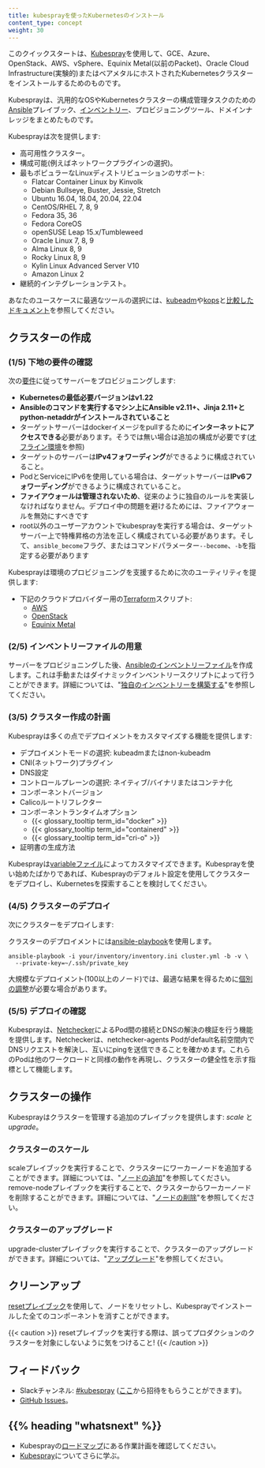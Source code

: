 ```yaml
---
title: kubesprayを使ったKubernetesのインストール
content_type: concept
weight: 30
---
```


<!-- overview -->

このクイックスタートは、[Kubespray](https://github.com/kubernetes-sigs/kubespray)を使用して、GCE、Azure、OpenStack、AWS、vSphere、Equinix Metal(以前のPacket)、Oracle Cloud Infrastructure(実験的)またはベアメタルにホストされたKubernetesクラスターをインストールするためのものです。

Kubesprayは、汎用的なOSやKubernetesクラスターの構成管理タスクのための[Ansible](https://docs.ansible.com/)プレイブック、[インベントリー](https://github.com/kubernetes-sigs/kubespray/blob/master/docs/ansible.md#inventory)、プロビジョニングツール、ドメインナレッジをまとめたものです。

Kubesprayは次を提供します:

* 高可用性クラスター。
* 構成可能(例えばネットワークプラグインの選択)。
* 最もポピュラーなLinuxディストリビューションのサポート:
  - Flatcar Container Linux by Kinvolk
  - Debian Bullseye, Buster, Jessie, Stretch
  - Ubuntu 16.04, 18.04, 20.04, 22.04
  - CentOS/RHEL 7, 8, 9
  - Fedora 35, 36
  - Fedora CoreOS
  - openSUSE Leap 15.x/Tumbleweed
  - Oracle Linux 7, 8, 9
  - Alma Linux 8, 9
  - Rocky Linux 8, 9
  - Kylin Linux Advanced Server V10
  - Amazon Linux 2
* 継続的インテグレーションテスト。

あなたのユースケースに最適なツールの選択には、[kubeadm](/docs/reference/setup-tools/kubeadm/)や[kops](/docs/setup/production-environment/tools/kops/)と[比較したドキュメント](https://github.com/kubernetes-sigs/kubespray/blob/master/docs/comparisons.md)を参照してください。



<!-- body -->

## クラスターの作成

### (1/5) 下地の要件の確認

次の[要件](https://github.com/kubernetes-sigs/kubespray#requirements)に従ってサーバーをプロビジョニングします:

* **Kubernetesの最低必要バージョンはv1.22**
* **Ansibleのコマンドを実行するマシン上にAnsible v2.11+、Jinja 2.11+とpython-netaddrがインストールされていること**
* ターゲットサーバーはdockerイメージをpullするために**インターネットにアクセスできる**必要があります。そうでは無い場合は追加の構成が必要です([オフライン環境](https://github.com/kubernetes-sigs/kubespray/blob/master/docs/offline-environment.md)を参照)
* ターゲットのサーバーは**IPv4フォワーディング**ができるように構成されていること。
* PodとServiceにIPv6を使用している場合は、ターゲットサーバーは**IPv6フォワーディング**ができるように構成されていること。
* **ファイアウォールは管理されないため**、従来のように独自のルールを実装しなければなりません。デプロイ中の問題を避けるためには、ファイアウォールを無効にすべきです
* root以外のユーザーアカウントでkubesprayを実行する場合は、ターゲットサーバー上で特権昇格の方法を正しく構成されている必要があります。そして、`ansible_become`フラグ、またはコマンドパラメーター`--become`、`-b`を指定する必要があります

Kubesprayは環境のプロビジョニングを支援するために次のユーティリティを提供します:

* 下記のクラウドプロバイダー用の[Terraform](https://www.terraform.io/)スクリプト:
  * [AWS](https://github.com/kubernetes-sigs/kubespray/tree/master/contrib/terraform/aws)
  * [OpenStack](https://github.com/kubernetes-sigs/kubespray/tree/master/contrib/terraform/openstack)
  * [Equinix Metal](https://github.com/kubernetes-sigs/kubespray/tree/master/contrib/terraform/equinix)


### (2/5) インベントリーファイルの用意

サーバーをプロビジョニングした後、[Ansibleのインベントリーファイル](https://docs.ansible.com/ansible/latest/network/getting_started/first_inventory.html)を作成します。これは手動またはダイナミックインベントリースクリプトによって行うことができます。詳細については、"[独自のインベントリーを構築する](https://github.com/kubernetes-sigs/kubespray/blob/master/docs/getting-started.md#building-your-own-inventory)"を参照してください。

### (3/5) クラスター作成の計画

Kubesprayは多くの点でデプロイメントをカスタマイズする機能を提供します:

* デプロイメントモードの選択: kubeadmまたはnon-kubeadm
* CNI(ネットワーク)プラグイン
* DNS設定
* コントロールプレーンの選択: ネイティブ/バイナリまたはコンテナ化
* コンポーネントバージョン
* Calicoルートリフレクター
* コンポーネントランタイムオプション
  * {{< glossary_tooltip term_id="docker" >}}
  * {{< glossary_tooltip term_id="containerd" >}}
  * {{< glossary_tooltip term_id="cri-o" >}}
* 証明書の生成方法

Kubesprayは[variableファイル](https://docs.ansible.com/ansible/latest/user_guide/playbooks_variables.html)によってカスタマイズできます。Kubesprayを使い始めたばかりであれば、Kubesprayのデフォルト設定を使用してクラスターをデプロイし、Kubernetesを探索することを検討してください。

### (4/5) クラスターのデプロイ

次にクラスターをデプロイします:

クラスターのデプロイメントには[ansible-playbook](https://github.com/kubernetes-sigs/kubespray/blob/master/docs/getting-started.md#starting-custom-deployment)を使用します。

```shell
ansible-playbook -i your/inventory/inventory.ini cluster.yml -b -v \
  --private-key=~/.ssh/private_key
```

大規模なデプロイメント(100以上のノード)では、最適な結果を得るために[個別の調整](https://github.com/kubernetes-sigs/kubespray/blob/master/docs/large-deployments.md)が必要な場合があります。

### (5/5) デプロイの確認

Kubesprayは、[Netchecker](https://github.com/kubernetes-sigs/kubespray/blob/master/docs/netcheck.md)によるPod間の接続とDNSの解決の検証を行う機能を提供します。Netcheckerは、netchecker-agents Podがdefault名前空間内でDNSリクエストを解決し、互いにpingを送信できることを確かめます。これらのPodは他のワークロードと同様の動作を再現し、クラスターの健全性を示す指標として機能します。

## クラスターの操作

Kubesprayはクラスターを管理する追加のプレイブックを提供します: _scale_ と _upgrade_。

### クラスターのスケール

scaleプレイブックを実行することで、クラスターにワーカーノードを追加することができます。詳細については、"[ノードの追加](https://github.com/kubernetes-sigs/kubespray/blob/master/docs/getting-started.md#adding-nodes)"を参照してください。
remove-nodeプレイブックを実行することで、クラスターからワーカーノードを削除することができます。詳細については、"[ノードの削除](https://github.com/kubernetes-sigs/kubespray/blob/master/docs/getting-started.md#remove-nodes)"を参照してください。

### クラスターのアップグレード

upgrade-clusterプレイブックを実行することで、クラスターのアップグレードができます。詳細については、"[アップグレード](https://github.com/kubernetes-sigs/kubespray/blob/master/docs/upgrades.md)"を参照してください。

## クリーンアップ


[resetプレイブック](https://github.com/kubernetes-sigs/kubespray/blob/master/reset.yml)を使用して、ノードをリセットし、Kubesprayでインストールした全てのコンポーネントを消すことができます。

{{< caution >}}
resetプレイブックを実行する際は、誤ってプロダクションのクラスターを対象にしないように気をつけること!
{{< /caution >}}

## フィードバック

* Slackチャンネル: [#kubespray](https://kubernetes.slack.com/messages/kubespray/) ([ここ](https://slack.k8s.io/)から招待をもらうことができます)。
* [GitHub Issues](https://github.com/kubernetes-sigs/kubespray/issues)。



## {{% heading "whatsnext" %}}


* Kubesprayの[ロードマップ](https://github.com/kubernetes-sigs/kubespray/blob/master/docs/roadmap.md)にある作業計画を確認してください。
* [Kubespray](https://github.com/kubernetes-sigs/kubespray)についてさらに学ぶ。
